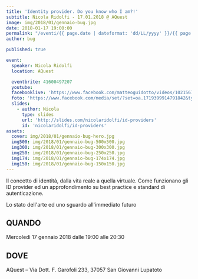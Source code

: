 ```yaml
---
title: 'Identity provider. Do you know who I am?!'
subtitle: Nicola Ridolfi - 17.01.2018 @ AQuest
image: img/2018/01/gennaio-bug.jpg
date: 2018-01-17 19:00:00
permalink: "/eventi/{{ page.date | dateformat: 'dd/LL/yyyy' }}/{{ page.fileSlug | slug }}/index.html"
author: bug

published: true

event:
  speaker: Nicola Ridolfi
  location: AQuest

  eventbrite: 41600497207
  youtube:
  facebooklive: 'https://www.facebook.com/matteoguidotto/videos/10215674031707720/'
  foto: 'https://www.facebook.com/media/set/?set=oa.1719399914791842&type=3'
  slides:
    - author: Nicola
      type: slides
      url: 'http://slides.com/nicolaridolfi/id-providers'
      id: 'nicolaridolfi/id-providers'
assets:
  cover: img/2018/01/gennaio-bug-hero.jpg
  img500: img/2018/01/gennaio-bug-500x500.jpg
  img300: img/2018/01/gennaio-bug-300x300.jpg
  img250: img/2018/01/gennaio-bug-250x250.jpg
  img174: img/2018/01/gennaio-bug-174x174.jpg
  img150: img/2018/01/gennaio-bug-150x150.jpg
---
```


Il concetto di identità, dalla vita reale a quella virtuale. Come funzionano gli ID provider ed un approfondimento su best practice e standard di autenticazione.

Lo stato dell'arte ed uno sguardo all'immediato futuro

## QUANDO

Mercoledì 17 gennaio 2018 dalle 19:00 alle 20:30

## DOVE

AQuest – Via Dott. F. Garofoli 233, 37057 San Giovanni Lupatoto
